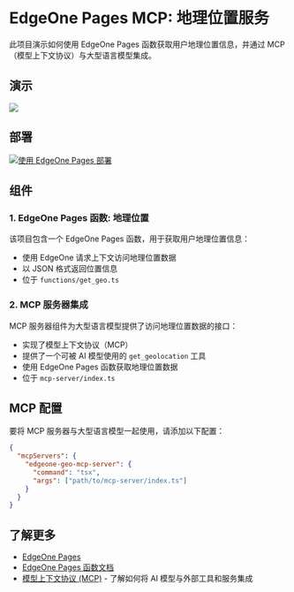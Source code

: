 # EdgeOne Pages MCP: 地理位置服务

此项目演示如何使用 EdgeOne Pages 函数获取用户地理位置信息，并通过 MCP（模型上下文协议）与大型语言模型集成。

## 演示

![](https://cloudcache.tencent-cloud.com/qcloud/ui/static/static_source_business/f180b5ae-0e9c-40a8-a76a-b8f2a5e6108f.gif)

## 部署

[![使用 EdgeOne Pages 部署](https://cdnstatic.tencentcs.com/edgeone/pages/deploy.svg)](https://console.cloud.tencent.com/edgeone/pages/new?template=mcp-geo)

## 组件

### 1. EdgeOne Pages 函数: 地理位置

该项目包含一个 EdgeOne Pages 函数，用于获取用户地理位置信息：

- 使用 EdgeOne 请求上下文访问地理位置数据
- 以 JSON 格式返回位置信息
- 位于 `functions/get_geo.ts`

### 2. MCP 服务器集成

MCP 服务器组件为大型语言模型提供了访问地理位置数据的接口：

- 实现了模型上下文协议（MCP）
- 提供了一个可被 AI 模型使用的 `get_geolocation` 工具
- 使用 EdgeOne Pages 函数获取地理位置数据
- 位于 `mcp-server/index.ts`

## MCP 配置

要将 MCP 服务器与大型语言模型一起使用，请添加以下配置：

```json
{
  "mcpServers": {
    "edgeone-geo-mcp-server": {
      "command": "tsx",
      "args": ["path/to/mcp-server/index.ts"]
    }
  }
}
```

## 了解更多

- [EdgeOne Pages](https://edgeone.ai/products/pages)
- [EdgeOne Pages 函数文档](https://pages.edgeone.ai/zh/document/pages-functions-overview)
- [模型上下文协议 (MCP)](https://modelcontextprotocol.github.io) - 了解如何将 AI 模型与外部工具和服务集成
